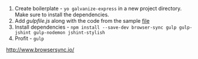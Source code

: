 1. Create boilerplate - `yo galvanize-express` in a new project directory. Make sure to install the dependencies.
1. Add *gulpfile.js* along with the code from the sample [file](https://github.com/mjhea0/gulp-example/blob/master/gulpfile.js)
1. Install dependencies - `npm install --save-dev browser-sync gulp gulp-jshint gulp-nodemon jshint-stylish`
1. Profit  - `gulp`



http://www.browsersync.io/

